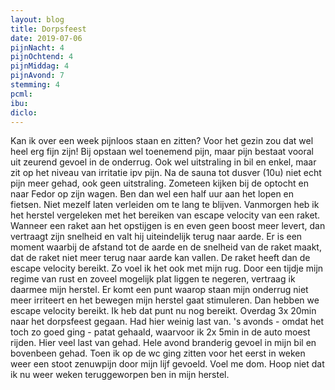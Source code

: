 ```yaml
---
layout: blog
title: Dorpsfeest
date: 2019-07-06
pijnNacht: 4
pijnOchtend: 4
pijnMiddag: 4
pijnAvond: 7
stemming: 4
pcml: 
ibu: 
diclo: 
---
```


Kan ik over een week pijnloos staan en zitten? Voor het gezin zou dat wel heel erg fijn zijn! Bij opstaan wel toenemend pijn, maar pijn bestaat vooral uit zeurend gevoel in de onderrug. Ook wel uitstraling in bil en enkel, maar zit op het niveau van irritatie ipv pijn. Na de sauna tot dusver (10u) niet echt pijn meer gehad, ook geen uitstraling. Zometeen kijken bij de optocht en naar Fedor op zijn wagen. Ben dan wel een half uur aan het lopen en fietsen. Niet mezelf laten verleiden om te lang te blijven.Vanmorgen heb ik het herstel vergeleken met het bereiken van escape velocity van een raket. Wanneer een raket aan het opstijgen is en even geen boost meer levert, dan vertraagt zijn snelheid en valt hij uiteindelijk terug naar aarde. Er is een moment waarbij de afstand tot de aarde en de snelheid van de raket maakt, dat de raket niet meer terug naar aarde kan vallen. De raket heeft dan de escape velocity bereikt. Zo voel ik het ook met mijn rug. Door een tijdje mijn regime van rust en zoveel mogelijk plat liggen te negeren, vertraag ik daarmee mijn herstel. Er komt een punt waarop staan mijn onderrug niet meer irriteert en het bewegen mijn herstel gaat stimuleren. Dan hebben we escape velocity bereikt. Ik heb dat punt nu nog bereikt.Overdag 3x 20min naar het dorpsfeest gegaan. Had hier weinig last van. 's avonds - omdat het toch zo goed ging - patat gehaald, waarvoor ik 2x 5min in de auto moest rijden. Hier veel last van gehad. Hele avond branderig gevoel in mijn bil en bovenbeen gehad. Toen ik op de wc ging zitten voor het eerst in weken weer een stoot zenuwpijn door mijn lijf gevoeld. Voel me dom. Hoop niet dat ik nu weer weken teruggeworpen ben in mijn herstel.

